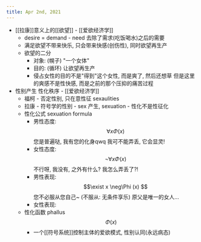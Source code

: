 ```yaml
---
title: Apr 2nd, 2021
---
```


- [[拉康]]意义上的[[欲望]] - [[爱欲经济学]]
	- desire = demand - need
	  去除了需求(吃饭喝水)之后的需要
	- 满足欲望不带来快乐, 只会带来快感(创伤性), 同时欲望再生产
	- 欲望的二分
		- 对象: (幌子)
		  "一个女体"
		- 目的: (循环)
		  让欲望再生产
		- 侵占女性的目的不是"得到"这个女性, 而是爽了, 然后还想草
		  但是这里的爽感不是性快感, 而是之前的那个压抑的痛苦过程
- 性别产生 性化秩序 - [[爱欲经济学]]
	- 福柯 - 否定性别, 只在意性征 sexaulities
	- 拉康 - 符号学的性别 - sex 产生, sexuation - 性化不是性征化
	- 性化公式 sexuation formula
		- 男性态度: $$\forall x \Phi (x) $$ 您是普遍哒, 我有您的化身qwq
		  我可不能弄丢, 它会显灵!
		- 女性态度: $$\neg\forall x \Phi (x) $$ 不行呀, 我没有, 之外有什么?
		  我怎么弄丢了?!
		- 男性表现: $$\exist x \neg\Phi (x) $$ 您不必服从您自己~ (不服从: 无条件享乐)
		  原父是唯一的女人...
		- 女性表现:
	- 性化函数 phallus $$\Phi (x)$$
		- 一个[[符号系统]]控制主体的爱欲模式, 性别认同(永远病态)